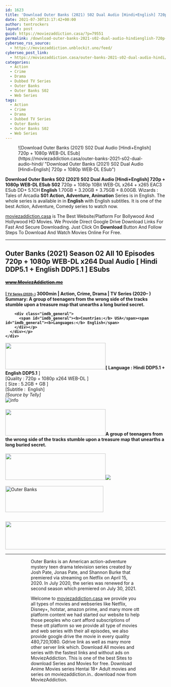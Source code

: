 ```yaml
---
id: 1623
title: 'Download Outer Banks (2021) S02 Dual Audio [Hindi+English] 720p + 1080p WEB-DL ESub'
date: 2021-07-30T13:17:42+00:00
author: tentrockers
layout: post
guid: https://moviezaddiction.casa/?p=79551
permalink: /download-outer-banks-2021-s02-dual-audio-hindienglish-720p-1080p-web-dl-esub/
cyberseo_rss_source:
  - https://moviezaddiction.unblockit.uno/feed/
cyberseo_post_link:
  - https://moviezaddiction.casa/outer-banks-2021-s02-dual-audio-hindi/
categories:
  - Action
  - Crime
  - Drama
  - Dubbed TV Series
  - Outer Banks
  - Outer Banks S02
  - Web Series
tags:
  - Action
  - Crime
  - Drama
  - Dubbed TV Series
  - Outer Banks
  - Outer Banks S02
  - Web Series
---
```

<figure class="entry-thumbnail">![Download Outer Banks (2021) S02 Dual Audio [Hindi+English] 720p + 1080p WEB-DL ESub](https://moviezaddiction.casa/outer-banks-2021-s02-dual-audio-hindi/ "Download Outer Banks (2021) S02 Dual Audio [Hindi+English] 720p + 1080p WEB-DL ESub") </figure> 

**Download Outer Banks S02 (2021) S02 Dual Audio [Hindi+English] 720p + 1080p WEB-DL ESub S02**&nbsp;720p + 1080p 10Bit WEB-DL x264 + x265 EAC3 ESub DD+ 5.1CH **English** 1.70GB + 3.20GB + 3.75GB + 8.00GB. Wizards : Tales of Arcadia **S01** **Action, Adventure, Animation** Series is in English. The whole series is available in in **English** with English subtitles. It is one of the best Action, Adventure, Comedy series to watch now.

[moviezaddiction.casa](https://moviezaddiction.casa/category/hollywood-movies/) is The Best Website/Platform For Bollywood And Hollywood HD Movies. We Provide Direct Google Drive Download Links For Fast And Secure Downloading. Just Click On **Download** Button And Follow Steps To Download And Watch Movies Online For Free.

* * *

## <span>Outer Banks (2021) Season 02 All 10 Episodes 720p + 1080p WEB-DL x264 Dual Audio [ Hindi DDP5.1 + English DDP5.1 ] ESubs</span>

#### <span>~~www.MoviezAddiction.me~~ </span><span><b></p> 

<div class="imdb_container">
  <div>
    <div class="imdb_dark">
      <div class="imdb_right">
        <span id="movie_title"><a href="https://www.imdb.com/title/tt10293938" target="_blank" rel="noopener"><small> | <small>TV Series (2020– )</small></small></a></span> <span id="genres">3000min | Action, Crime, Drama | TV Series (2020– )</span> <span id="summary"><b>Summary: </b>A group of teenagers from the wrong side of the tracks stumble upon a treasure map that unearths a long buried secret.</span> </p> 
        
        <div class="imdb_general">
          <span id="imdb_general"><b>Countries:</b> USA</span><span id="imdb_general"><b>Languages:</b> English</span>
        </div></p>
      </div></p>
    </div>
  </div>
</div>

<p>
  </b></span><img loading="lazy" class="aligncenter" src="https://moviezaddiction.casa/wp-content/uploads/2018/02/Media-Info.png?zoom=0.8099999785423279&resize=315%2C83&ssl=1" width="315" height="83" /><span><span><strong>[ Language : Hindi DDP5.1 + English DDP5.1</strong>&nbsp;]</span><br /><span>[Quality : 720p + 1080p x264 WEB-DL ]</span><br /><span>[ Size : 5.2GB + GB ]</span><br /><span>[Subtitle :&nbsp; English]<br /></span></span><em><span>[Source by Telly]<br /></span></em><img class="aligncenter" src="https://1.bp.blogspot.com/-1EIwqQp90X4/YI2HrisNUwI/AAAAAAAACjQ/SnsoR_8BQ8wPTBxLJCQzsWd2M1Qv4VOQwCLcBGAsYHQ/s0/AusysgD.png" alt="info" usemap="#workmap" />
</p>

<map name="workmap">
  <area alt="imdb" coords="0,0,80,40" shape="rect" href="https://www.imdb.com/title/tt10293938/" target="_blank" />
  
  <area alt="youtube" coords="100,0,180,40" shape="rect" href="https://www.youtube.com/watch?v=slC_drCw1dA" target="_blank" />
</map></h4> 

<h4 class="firstHeading">
  <img loading="lazy" class="aligncenter" src="https://moviezaddiction.casa//wp-content/uploads/2018/02/Plot.jpeg?zoom=0.8099999785423279&resize=315%2C83&ssl=1" width="315" height="83" /><span>A group of teenagers from the wrong side of the tracks stumble upon a treasure map that unearths a long buried secret.</span>
</h4>

<div class="wp-block-image">
  <h4 class="aligncenter">
    <img loading="lazy" class="aligncenter" src="https://moviezaddiction.casa/wp-content/uploads/2018/02/Screenshots-Button.png?zoom=0.8099999785423279&resize=315%2C83&ssl=1" width="315" height="83" /><img src="https://1.bp.blogspot.com/-PwLO8Ozv6Jo/YQP53xEBT_I/AAAAAAAAFFU/AK769ycKrZA3KQrob73MXJReSHrJyhrFwCLcBGAsYHQ/s16000/Outer%2BBanks%2BS02E01%2B%255B%2Bthe%2BGold%2B%255D%2B720p%2BWEB-DL%2Bx264%2BDual%2BAudio%2B%255B%2BHindi%2BAAC5.1%2B%252B%2BEnglish%2BAAC5.1%2B%255D%2BESubs%2B%255Bwww.MoviezAddiction.casa%255D_s.jpg" />
  </h4></p>
</div>

<p>
  <img loading="lazy" class="aligncenter" src="https://moviezaddiction.casa//wp-content/uploads/2018/02/Download-Button-1.png?zoom=0.8099999785423279&resize=300%2C80&ssl=1" alt="Outer Banks" width="308" height="82" />
</p>

<h2>
</h2>

<p>
  <img loading="lazy" class="aligncenter" src="https://moviezaddiction.casa//wp-content/uploads/2017/11/cooltext264331638999588.gif" width="675" height="88" />
</p>

<hr />

<div class="wp-block-image">
  <figure class="aligncenter"> <figure class="aligncenter"> 
  
  <p>
    Outer Banks is an American action-adventure mystery teen drama television series created by Josh Pate, Jonas Pate, and Shannon Burke that premiered via streaming on Netflix on April 15, 2020. In July 2020, the series was renewed for a second season which premiered on July 30, 2021.
  </p>
  
  <p>
    Welcome to <a href="https://moviezaddiction.casa/category/hollywood-movies/">moviezaddiction.casa</a> we provide you all types of movies and webseries like Netflix, Disney+, hotstar, amazon prime, and many more ott platform content we had started our website to help those peoples who cant afford subscriptions of these ott platform so we provide all type of movies and web series with their all episodes, we also provide google drive the movie in every quality 480,720,1080. Gdrive link as well as many more other server link which. Download All movies and series with the fastest links and without ads on MoviezAddiction. This is one of the best Sites to download Series and Movies for free. Download Anime Movies series Hentai 18+ Adult movies and series on moviezaddiction.in.. download now from MoviezAddiction.
  </p></figure> 
  
  <p>
    <img class="aligncenter" src="https://moviezaddiction.casa/outer-banks-2021-s02-dual-audio-hindi/moviezaddiction.casa/links/wp-content/uploads/2017/11/cooltext264331638999588.gif" alt />
  </p></figure>
</div>